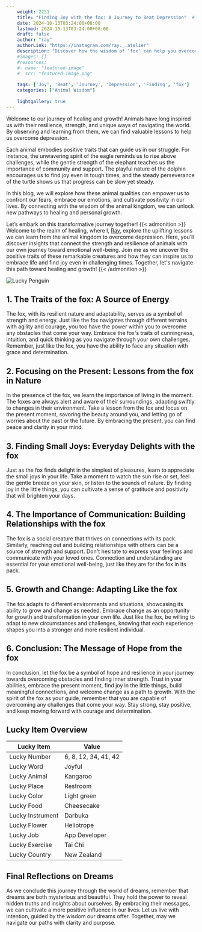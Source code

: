 ```yaml
---
    weight: 2251
    title: "Finding Joy with the fox: A Journey to Beat Depression"  # Assuming 'title' column exists
    date: 2024-10-13T03:24:00+08:00
    lastmod: 2024-10-13T03:24:00+08:00
    draft: false
    author: "ray"
    authorLink: "https://instagram.com/ray._.atelier"
    description: "Discover how the wisdom of 'fox' can help you overcome depression and find joy in your life journey."
    #images: []
    #resources:
    #- name: "featured-image"
    #  src: "featured-image.png"
    
    tags: ['Joy', 'Beat', 'Journey', 'Depression', 'Finding', 'fox']
    categories: ["Animal Wisdom"]
    
    lightgallery: true
---
```

    
Welcome to our journey of healing and growth! Animals have long inspired us with their resilience, strength, and unique ways of navigating the world. By observing and learning from them, we can find valuable lessons to help us overcome depression.

Each animal embodies positive traits that can guide us in our struggle. For instance, the unwavering spirit of the eagle reminds us to rise above challenges, while the gentle strength of the elephant teaches us the importance of community and support. The playful nature of the dolphin encourages us to find joy even in tough times, and the steady perseverance of the turtle shows us that progress can be slow yet steady.

In this blog, we will explore how these animal qualities can empower us to confront our fears, embrace our emotions, and cultivate positivity in our lives. By connecting with the wisdom of the animal kingdom, we can unlock new pathways to healing and personal growth.

Let’s embark on this transformative journey together!
{{< admonition >}}
Welcome to the realm of healing, where I, [Ray](https://instagram.com/ray._.atelier), explore the uplifting lessons we can learn from the animal kingdom to overcome depression. Here, you’ll discover insights that connect the strength and resilience of animals with our own journey toward emotional well-being. Join me as we uncover the positive traits of these remarkable creatures and how they can inspire us to embrace life and find joy even in challenging times. Together, let's navigate this path toward healing and growth!
{{< /admonition >}}

![Lucky Penguin](https://cdn.pixabay.com/photo/2024/09/07/02/34/penguins-9028827_1280.jpg "Lucky Penguin")

## 1. The Traits of the fox: A Source of Energy
The fox, with its resilient nature and adaptability, serves as a symbol of strength and energy. Just like the fox navigates through different terrains with agility and courage, you too have the power within you to overcome any obstacles that come your way. Embrace the fox's traits of cunningness, intuition, and quick thinking as you navigate through your own challenges. Remember, just like the fox, you have the ability to face any situation with grace and determination.

## 2. Focusing on the Present: Lessons from the fox in Nature
In the presence of the fox, we learn the importance of living in the moment. The foxes are always alert and aware of their surroundings, adapting swiftly to changes in their environment. Take a lesson from the fox and focus on the present moment, savoring the beauty around you, and letting go of worries about the past or the future. By embracing the present, you can find peace and clarity in your mind.

## 3. Finding Small Joys: Everyday Delights with the fox
Just as the fox finds delight in the simplest of pleasures, learn to appreciate the small joys in your life. Take a moment to watch the sun rise or set, feel the gentle breeze on your skin, or listen to the sounds of nature. By finding joy in the little things, you can cultivate a sense of gratitude and positivity that will brighten your days.

## 4. The Importance of Communication: Building Relationships with the fox
The fox is a social creature that thrives on connections with its pack. Similarly, reaching out and building relationships with others can be a source of strength and support. Don't hesitate to express your feelings and communicate with your loved ones. Connection and understanding are essential for your emotional well-being, just like they are for the fox in its pack.

## 5. Growth and Change: Adapting Like the fox
The fox adapts to different environments and situations, showcasing its ability to grow and change as needed. Embrace change as an opportunity for growth and transformation in your own life. Just like the fox, be willing to adapt to new circumstances and challenges, knowing that each experience shapes you into a stronger and more resilient individual.

## 6. Conclusion: The Message of Hope from the fox
In conclusion, let the fox be a symbol of hope and resilience in your journey towards overcoming obstacles and finding inner strength. Trust in your abilities, embrace the present moment, find joy in the little things, build meaningful connections, and welcome change as a path to growth. With the spirit of the fox as your guide, remember that you are capable of overcoming any challenges that come your way. Stay strong, stay positive, and keep moving forward with courage and determination.


## Lucky Item Overview
| Lucky Item          | Value              |
|---------------|--------------------|
| Lucky Number        | 6, 8, 12, 34, 41, 42  |
| Lucky Word          | Joyful |
| Lucky Animal        | Kangaroo |
| Lucky Place         | Restroom     |
| Lucky Color         | Light green     |
| Lucky Food          | Cheesecake      |
| Lucky Instrument    | Darbuka |
| Lucky Flower        | Heliotrope    |
| Lucky Job           | App Developer       |
| Lucky Exercise      | Tai Chi  |
| Lucky Country       | New Zealand    |


##  Final Reflections on Dreams

As we conclude this journey through the world of dreams, remember that dreams are both mysterious and beautiful. They hold the power to reveal hidden truths and insights about ourselves. By embracing their messages, we can cultivate a more positive influence in our lives. Let us live with intention, guided by the wisdom our dreams offer. Together, may we navigate our paths with clarity and purpose.
